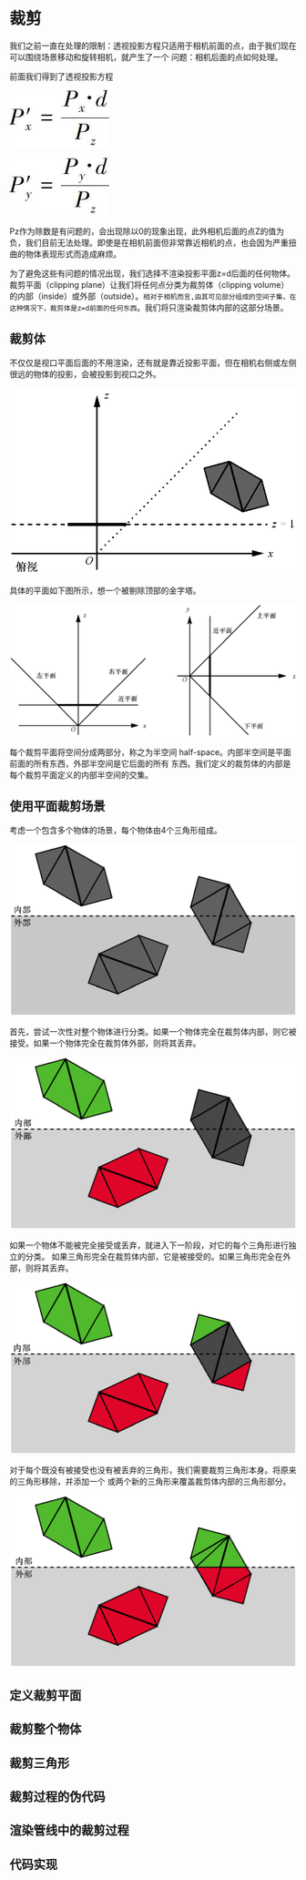 # 裁剪

我们之前一直在处理的限制：透视投影方程只适用于相机前面的点，由于我们现在可以围绕场景移动和旋转相机，就产生了一个
问题：相机后面的点如何处理。

前面我们得到了透视投影方程

![x上的坐标的透视投影方程](../.gitbook/assets/chapter-16image21.jpg)

![y上的坐标的透视投影方程](../.gitbook/assets/chapter-16image22.jpg)

Pz作为除数是有问题的，会出现除以0的现象出现，此外相机后面的点Z的值为负，我们目前无法处理。即使是在相机前面但非常靠近相机的点，也会因为严重扭曲的物体表现形式而造成麻烦。

为了避免这些有问题的情况出现，我们选择不渲染投影平面z=d后面的任何物体。裁剪平面（clipping plane）让我们将任何点分类为裁剪体（clipping volume）的内部（inside）或外部（outside）。`相对于相机而言,由其可见部分组成的空间子集，在这种情况下，裁剪体是z=d前面的任何东西`。我们将只渲染裁剪体内部的这部分场景。

## 裁剪体

不仅仅是视口平面后面的不用渲染，还有就是靠近投影平面，但在相机右侧或左侧很远的物体的投影，会被投影到视口之外。

![位于相机前方但被投影到视口之外的物体](../.gitbook/assets/chapter-16image2.png)

具体的平面如下图所示，想一个被剔除顶部的金字塔。

![定义我们的裁剪体的5个平面](../.gitbook/assets/chapter-16image3.png)

每个裁剪平面将空间分成两部分，称之为半空间 half-space。内部半空间是平面前面的所有东西，外部半空间是它后面的所有
东西。我们定义的裁剪体的内部是每个裁剪平面定义的内部半空间的交集。

## 使用平面裁剪场景

考虑一个包含多个物体的场景，每个物体由4个三角形组成。

![包含3个物体的场景](../.gitbook/assets/chapter-16image4.png)

首先，尝试一次性对整个物体进行分类。如果一个物体完全在裁剪体内部，则它被接受。如果一个物体完全在裁剪体外部，则将其丢弃。

![在物体级别进行裁剪。绿色物体被接受，红色物体被丢弃，灰色物体需要进一步处理](../.gitbook/assets/chapter-16image5.png)

如果一个物体不能被完全接受或丢弃，就进入下一阶段，对它的每个三角形进行独立的分类。
如果三角形完全在裁剪体内部，它是被接受的。如果三角形完全在外部，则将其丢弃。

![在三角形级别进行裁剪](../.gitbook/assets/chapter-16image6.png)

对于每个既没有被接受也没有被丢弃的三角形，我们需要裁剪三角形本身。将原来的三角形移除，并添加一个
或两个新的三角形来覆盖裁剪体内部的三角形部分。

![在顶点级别进行裁剪，部位位于裁剪体内部的三角形被分割成一个或两个完全位于裁剪体内部的三角形](../.gitbook/assets/chapter-16image7.png)

## 定义裁剪平面

## 裁剪整个物体

## 裁剪三角形

## 裁剪过程的伪代码

## 渲染管线中的裁剪过程

## 代码实现

```html

```
